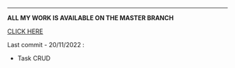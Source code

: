 ---

**ALL MY WORK IS AVAILABLE ON THE MASTER BRANCH**

[CLICK HERE](https://github.com/Anescoo/ynov-api/tree/master)


Last commit - 20/11/2022 :
- Task CRUD

